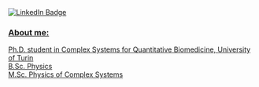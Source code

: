 <div id="badges">
  <a href="https://www.linkedin.com/in/leonardo-agasso-22ba561bb/">
    <img src="https://img.shields.io/badge/LinkedIn-blue?style=for-the-badge&logo=linkedin&logoColor=white" alt="LinkedIn Badge"/>
</div>



### About me:
Ph.D. student in Complex Systems for Quantitative Biomedicine, University of Turin                        <br>
B.Sc. Physics                              <br>
M.Sc. Physics of Complex Systems           <br>

<!--
**LeonardoAgasso/LeonardoAgasso** is a ✨ _special_ ✨ repository because its `README.md` (this file) appears on your GitHub profile.

Here are some ideas to get you started:

- 🔭 I’m currently working on ...
- 🌱 I’m currently learning ...
- 👯 I’m looking to collaborate on ...
- 🤔 I’m looking for help with ...
- 💬 Ask me about ...
- 📫 How to reach me: ...
- 😄 Pronouns: ...
- ⚡ Fun fact: ...
-->

